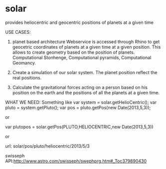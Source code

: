 solar
=====

provides heliocentric and geocentric positions of planets at a given time

USE CASES:
1) planet based architecture
Webservice is accessed through Rhino to get geocetric coordinates of planets at a given time at a given position. This allows to create geometry based on the position of planets. Computational Stonhenge, Computational pyramids, Computational Geomancy.

2) Create a simulation of our solar system. The planet position reflect the real positions. 

3) Calculate the gravitational forces acting on a person based on his position on the earth and the positions of all the planets at a given time. 

WHAT WE NEED:
Something like
var system = solar.getHelioCentric();
var pluto = system.getPluto();
var pos = pluto.getPos(new Date(2013,5,3));

or

var plutopos = solar.getPos(PLUTO,HELIOCENTRIC,new Date(2013,5,3))

or

url: solar/pos/pluto/heliocentric/2013/5/3

swisseph API:http://www.astro.com/swisseph/swephprg.htm#_Toc379890430


